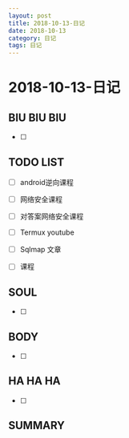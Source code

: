 ```yaml
---
layout: post
title: 2018-10-13-日记
date: 2018-10-13
category: 日记
tags: 日记
---
```

# 2018-10-13-日记
## BIU BIU BIU
- [ ] 
 
## TODO LIST
- [ ] android逆向课程
- [ ] 网络安全课程
- [ ] 对答案网络安全课程 
- [ ] Termux youtube
- [ ] Sqlmap 文章
- [ ] 课程
 
 
## SOUL
- [ ] 
 
## BODY
- [ ] 
 
## HA HA HA
- [ ] 
 
## SUMMARY
 
 
